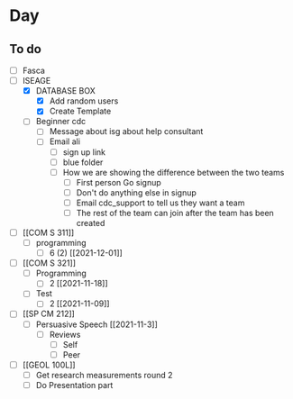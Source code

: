 

# Day 

## To do
- [ ] Fasca
- [ ] ISEAGE
	- [x] DATABASE BOX
		- [x] Add random users
		- [x] Create Template
	- [ ] Beginner cdc
		- [ ] Message about isg about help consultant
		- [ ] Email ali 
			- [ ] sign up link
			- [ ] blue folder
			- [ ] How we are showing the difference between the two teams
				- [ ] First person Go signup 
				- [ ] Don't do anything else in signup
				- [ ] Email cdc_support to tell us they want a team
				- [ ] The rest of the team can join after the team has been created
- [ ] [[COM S 311]]
	- [ ] programming
		- [ ] 6 (2) [[2021-12-01]]
- [ ] [[COM S 321]]
	- [ ] Programming
		- [ ] 2 [[2021-11-18]]
	- [ ] Test
		- [ ] 2 [[2021-11-09]]
- [ ] [[SP CM 212]]
	- [ ] Persuasive Speech [[2021-11-3]]
		- [ ] Reviews
			- [ ] Self
			- [ ] Peer
- [ ] [[GEOL 100L]]
	- [ ] Get research measurements round 2
	- [ ] Do Presentation part